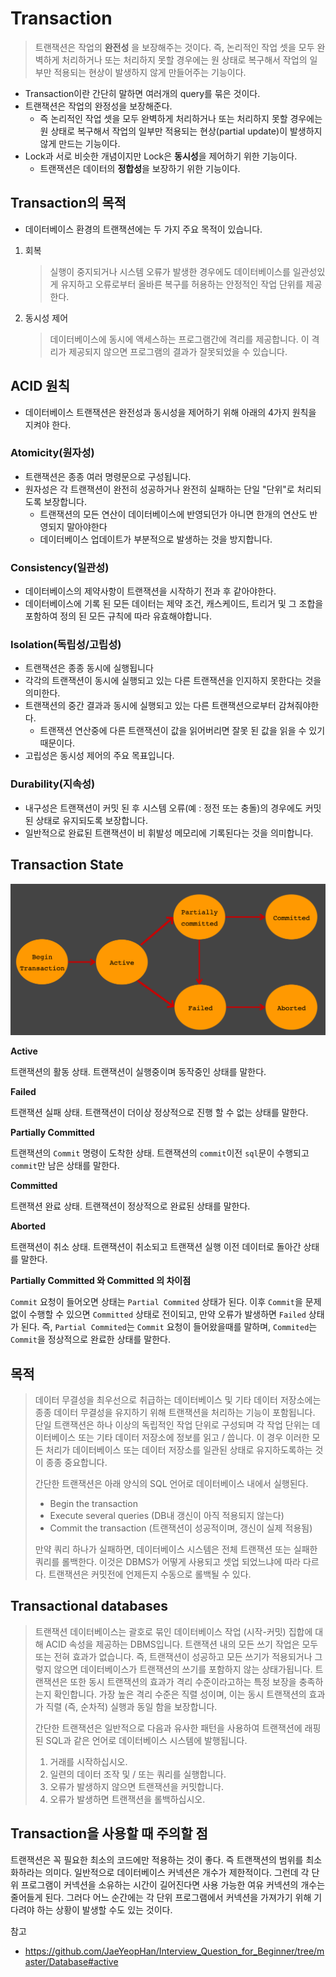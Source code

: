 # Transaction

> 트랜잭션은 작업의 **완전성** 을 보장해주는 것이다. 즉, 논리적인 작업 셋을 모두 완벽하게 처리하거나 또는 처리하지 못할 경우에는 원 상태로 복구해서 작업의 일부만 적용되는 현상이 발생하지 않게 만들어주는 기능이다.

* Transaction이란 간단히 말하면 여러개의 query를 묶은 것이다.
* 트랜잭션은 작업의 완정성을 보장해준다.
  * 즉 논리적인 작업 셋을 모두 완벽하게 처리하거나 또는 처리하지 못할 경우에는 원 상태로 복구해서 작업의 일부만 적용되는 현상(partial update)이 발생하지 않게 만드는 기능이다.
* Lock과 서로 비슷한 개념이지만 Lock은 **동시성**을 제어하기 위한 기능이다.
  * 트랜잭션은 데이터의 **정합성**을 보장하기 위한 기능이다.



## Transaction의 목적

* 데이터베이스 환경의 트랜잭션에는 두 가지 주요 목적이 있습니다.

1. 회복

   > 실행이 중지되거나 시스템 오류가 발생한 경우에도 데이터베이스를 일관성있게 유지하고 오류로부터 올바른 복구를 허용하는 안정적인 작업 단위를 제공한다.

2. 동시성 제어

   > 데이터베이스에 동시에 액세스하는 프로그램간에 격리를 제공합니다. 이 격리가 제공되지 않으면 프로그램의 결과가 잘못되었을 수 있습니다.



## ACID 원칙

* 데이터베이스 트랜잭션은 완전성과 동시성을 제어하기 위해 아래의 4가지 원칙을 지켜야 한다. 

### Atomicity(원자성)

* 트랜잭션은 종종 여러 명령문으로 구성됩니다.
* 원자성은 각 트랜잭션이 완전히 성공하거나 완전히 실패하는 단일 "단위"로 처리되도록 보장합니다.
  * 트랜잭션의 모든 연산이 데이터베이스에 반영되던가 아니면 한개의 연산도 반영되지 말아야한다
  * 데이터베이스 업데이트가 부분적으로 발생하는 것을 방지합니다.

### Consistency(일관성)

* 데이터베이스의 제약사항이 트랜잭션을 시작하기 전과 후 같아야한다.
* 데이터베이스에 기록 된 모든 데이터는 제약 조건, 캐스케이드, 트리거 및 그 조합을 포함하여 정의 된 모든 규칙에 따라 유효해야합니다.

### Isolation(독립성/고립성)

* 트랜잭션은 종종 동시에 실행됩니다
* 각각의 트랜잭션이 동시에 실행되고 있는 다른 트랜잭션을 인지하지 못한다는 것을 의미한다.
* 트랜잭션의 중간 결과과 동시에 실행되고 있는 다른 트랜잭션으로부터 감쳐줘야한다.
  * 트랜잭션 연산중에 다른 트랜잭션이 값을 읽어버리면 잘못 된 값을 읽을 수 있기 때문이다.
* 고립성은 동시성 제어의 주요 목표입니다.

### Durability(지속성)

* 내구성은 트랜잭션이 커밋 된 후 시스템 오류(예 : 정전 또는 충돌)의 경우에도 커밋 된 상태로 유지되도록 보장합니다.
* 일반적으로 완료된 트랜잭션이 비 휘발성 메모리에 기록된다는 것을 의미합니다.



## Transaction State

![트랜잭션 상태 다이어그램](./images/transaction-status.png)

**Active**

트랜잭션의 활동 상태. 트랜잭션이 실행중이며 동작중인 상태를 말한다.

**Failed**

트랜잭션 실패 상태. 트랜잭션이 더이상 정상적으로 진행 할 수 없는 상태를 말한다.

**Partially Committed**

트랜잭션의 `Commit` 명령이 도착한 상태. 트랜잭션의 `commit`이전 `sql`문이 수행되고 `commit`만 남은 상태를 말한다.

**Committed**

트랜잭션 완료 상태. 트랜잭션이 정상적으로 완료된 상태를 말한다.

**Aborted**

트랜잭션이 취소 상태. 트랜잭션이 취소되고 트랜잭션 실행 이전 데이터로 돌아간 상태를 말한다.

**Partially Committed 와 Committed 의 차이점**

`Commit` 요청이 들어오면 상태는 `Partial Commited` 상태가 된다. 이후 `Commit`을 문제없이 수행할 수 있으면 `Committed` 상태로 전이되고, 만약 오류가 발생하면 `Failed` 상태가 된다. 즉, `Partial Commited`는 `Commit` 요청이 들어왔을때를 말하며, `Commited`는 `Commit`을 정상적으로 완료한 상태를 말한다.





## 목적

> 데이터 무결성을 최우선으로 취급하는 데이터베이스 및 기타 데이터 저장소에는 종종 데이터 무결성을 유지하기 위해 트랜잭션을 처리하는 기능이 포함됩니다. 단일 트랜잭션은 하나 이상의 독립적인 작업 단위로 구성되며 각 작업 단위는 데이터베이스 또는 기타 데이터 저장소에 정보를 읽고 / 씁니다. 이 경우 이러한 모든 처리가 데이터베이스 또는 데이터 저장소를 일관된 상태로 유지하도록하는 것이 종종 중요합니다.
>
> 간단한 트랜잭션은 아래 양식의 SQL 언어로 데이터베이스 내에서 실행된다.
>
> - Begin the transaction
> - Execute several queries (DB내 갱신이 아직 적용되지 않는다)
> - Commit the transaction (트랜잭션이 성공적이며, 갱신이 실제 적용됨)
>
> 만약 쿼리 하나가 실패하면, 데이터베이스 시스템은 전체 트랜잭션 또는 실패한 쿼리를 롤백한다. 이것은 DBMS가 어떻게 사용되고 셋업 되었느냐에 따라 다르다. 트랜잭션은 커밋전에 언제든지 수동으로 롤백될 수 있다.

## Transactional databases

> 트랜잭션 데이터베이스는 괄호로 묶인 데이터베이스 작업 (시작-커밋) 집합에 대해 ACID 속성을 제공하는 DBMS입니다. 트랜잭션 내의 모든 쓰기 작업은 모두 또는 전혀 효과가 없습니다. 즉, 트랜잭션이 성공하고 모든 쓰기가 적용되거나 그렇지 않으면 데이터베이스가 트랜잭션의 쓰기를 포함하지 않는 상태가됩니다. 트랜잭션은 또한 동시 트랜잭션의 효과가 격리 수준이라고하는 특정 보장을 충족하는지 확인합니다. 가장 높은 격리 수준은 직렬 성이며, 이는 동시 트랜잭션의 효과가 직렬 (즉, 순차적) 실행과 동일 함을 보장합니다.
>
> 간단한 트랜잭션은 일반적으로 다음과 유사한 패턴을 사용하여 트랜잭션에 래핑 된 SQL과 같은 언어로 데이터베이스 시스템에 발행됩니다.
>
> 1. 거래를 시작하십시오.
> 2. 일련의 데이터 조작 및 / 또는 쿼리를 실행합니다.
> 3. 오류가 발생하지 않으면 트랜잭션을 커밋합니다.
> 4. 오류가 발생하면 트랜잭션을 롤백하십시오.



## Transaction을 사용할 때 주의할 점

트랜잭션은 꼭 필요한 최소의 코드에만 적용하는 것이 좋다. 즉 트랜잭션의 범위를 최소화하라는 의미다. 일반적으로 데이터베이스 커넥션은 개수가 제한적이다. 그런데 각 단위 프로그램이 커넥션을 소유하는 시간이 길어진다면 사용 가능한 여유 커넥션의 개수는 줄어들게 된다. 그러다 어느 순간에는 각 단위 프로그램에서 커넥션을 가져가기 위해 기다려야 하는 상황이 발생할 수도 있는 것이다.



참고

* https://github.com/JaeYeopHan/Interview_Question_for_Beginner/tree/master/Database#active